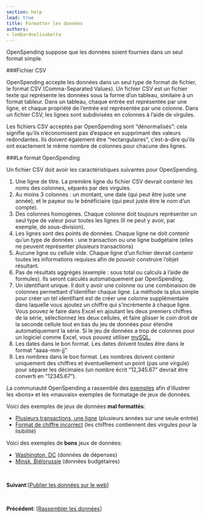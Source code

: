 ```yaml
---
section: help
lead: true
title: Formatter les données
authors:
- lombardoelisabetta
---
```

OpenSpending suppose que les données soient fournies dans un seul format simple.

###Fichier CSV

OpenSpending accepte les données dans un seul type de format de fichier, le format CSV (Comma-Separated Values). Un fichier CSV est un fichier texte qui représente les données sous la forme d’un tableau, similaire à un format tableur. Dans un tableau, chaque entrée est représentée par une ligne, et chaque propriété de l’entrée est représentée par une colonne. Dans un fichier CSV, les lignes sont subdivisées en colonnes à l’aide de virgules.

Les fichiers CSV acceptés par OpenSpending sont “dénormalisés”: cela signifie qu’ils n’économisent pas d’espace en supprimant des valeurs redondantes. Ils doivent également être “rectangulaires”, c’est-à-dire qu’ils ont exactement le même nombre de colonnes pour chacune des lignes.

###Le format OpenSpending

Un fichier CSV doit avoir les caractéristiques suivantes pour OpenSpending.

1. Une ligne de titre. La première ligne du fichier CSV devrait contenir les noms des colonnes, séparés par des virgules.
2. Au moins 3 colonnes : un montant, une date (qui peut être juste une année), et le payeur ou le bénéficiaire (qui peut juste être le nom d’un compte).
3. Des colonnes homogènes. Chaque colonne doit toujours représenter un seul type de valeur pour toutes les lignes (Il ne peut y avoir, par exemple, de sous-division).
4. Les lignes sont des points de données. Chaque ligne ne doit contenir qu’un type de données : une transaction ou une ligne budgétaire (elles ne peuvent représenter plusieurs transactions)
5. Aucune ligne ou cellule vide. Chaque ligne d’un fichier devrait contenir toutes les informations requises afin de pouvoir construire l’objet résultant.
6. Pas de résultats aggrégés (exemple : sous total ou calculs à l’aide de formules). Ils seront calculés automatiquement par OpenSpending.
7. Un identifiant unique. Il doit y avoir une colonne ou une combinaison de colonnes permettant d’identifier chaque ligne. La méthode la plus simple pour créer un tel identifiant est de créer une colonne supplémentaire dans laquelle vous ajoutez un chiffre qui s’incrémente à chaque ligne. Vous pouvez le faire dans Excel en ajoutant les deux premiers chiffres de la série, sélectionnez les deux cellules, et faire glisser le coin droit de la seconde cellule tout en bas du jeu de données pour étendre automatiquement la série. Si le jeu de données a trop de colonnes pour un logiciel comme Excel, vous pouvez utiliser [mySQL.](http://stackoverflow.com/questions/16113570/how-to-add-new-column-to-mysql-table "mySQL")
8. Les dates dans le bon format. Les dates doivent toutes être dans le format “aaaa-mm-jj”
9. Les nombres dans le bon format. Les nombres doivent contenir uniquement des chiffres et éventuellement un point (pas une virgule) pour séparer les décimales (un nombre écrit “12,345.67” devrait être converti en “12345.67”).

La communauté OpenSpending a rassemblé des [exemples](https://drive.google.com/a/okfn.org/#folders/0B_dkMlz2NopEbmRoTExsMDFMR2M "exemples de formatage de données") afin d’illustrer les «bons» et les «mauvais» exemples de formatage de jeux de données.

Voici des exemples de jeux de données **mal formattés**:

* [Plusieurs transactions, une ligne](https://docs.google.com/a/okfn.org/spreadsheet/ccc?key=0AvdkMlz2NopEdG5kR0kzQ0E5V3BuTS16MndBT3dMdEE#gid=0 "Plusieurs transactions, une ligne") (plusieurs années sur une seule entrée)
* [Format de chiffre incorrect](https://docs.google.com/a/okfn.org/spreadsheet/ccc?key=0AvdkMlz2NopEdEo1Y2p2R0VvdnJvRXMwUVREbHRoLXc#gid=0 "Format de chiffre incorrect") (les chiffres contiennent des virgules pour la lisibilité)

Voici des exemples de **bons** jeux de données:

* [Washington, DC](https://docs.google.com/a/okfn.org/spreadsheet/ccc?key=0AvdkMlz2NopEdDhrZnRkWl9ZX2ZZNVptTzdueWw3emc#gid=0 "Données de dépenses de la ville de Washington D.C.") (données de dépenses)
* [Minsk, Biélorussie](https://docs.google.com/a/okfn.org/spreadsheet/ccc?key=0AvdkMlz2NopEdEtIMFlEVDZXOWdDUEthUTQ0c21aV2c#gid=0 "Données budgétaires de la ville de Minsk") (données budgétaires)

&nbsp;

**Suivant**:[<a href="./publier-les-donnees-sur-le-web/">Publier les données sur le web</a>]

&nbsp;

**Précédent**: [<a href="./rassembler-les-donnees/">Rassembler les données</a>]
